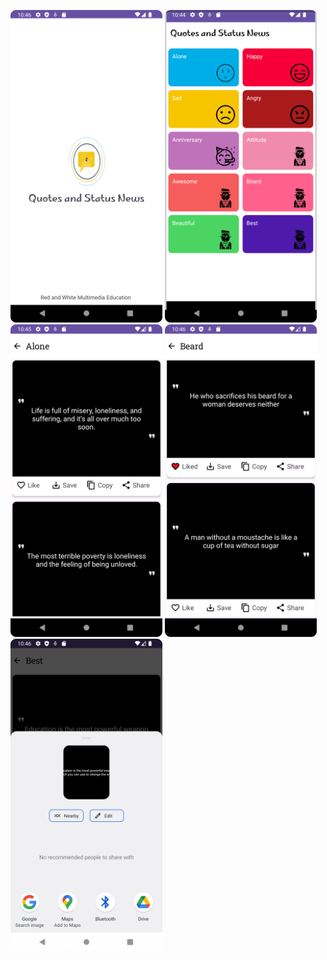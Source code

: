 <p> 

<img src="https://github.com/kinjal2020/QuotesApp/blob/main/5.png" height=500>
<img src="https://github.com/kinjal2020/QuotesApp/blob/main/1.png" height=500>
<img src="https://github.com/kinjal2020/QuotesApp/blob/main/2.png" height=500>
<img src="https://github.com/kinjal2020/QuotesApp/blob/main/3.png" height=500>
<img src="https://github.com/kinjal2020/QuotesApp/blob/main/4.png" height=500>
</p>
